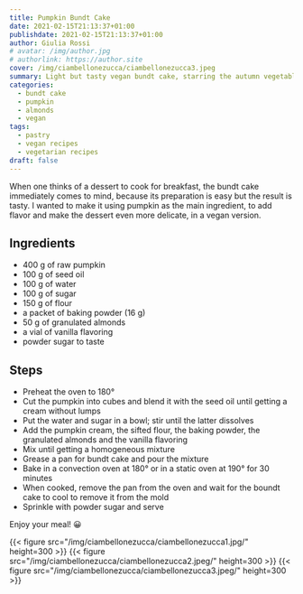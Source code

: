 ```yaml
---
title: Pumpkin Bundt Cake
date: 2021-02-15T21:13:37+01:00
publishdate: 2021-02-15T21:13:37+01:00
author: Giulia Rossi
# avatar: /img/author.jpg
# authorlink: https://author.site
cover: /img/ciambellonezucca/ciambellonezucca3.jpeg
summary: Light but tasty vegan bundt cake, starring the autumn vegetable par excellence
categories:
  - bundt cake
  - pumpkin
  - almonds
  - vegan
tags:
  - pastry
  - vegan recipes
  - vegetarian recipes
draft: false
---
```


When one thinks of a dessert to cook for breakfast, the bundt cake immediately comes to mind, because its preparation is easy but the result is tasty.
I wanted to make it using pumpkin as the main ingredient, to add flavor and make the dessert even more delicate, in a vegan version.


## Ingredients

* 400 g of raw pumpkin
* 100 g of seed oil
* 100 g of water
* 100 g of sugar
* 150 g of flour
* a packet of baking powder (16 g)
* 50 g of granulated almonds
* a vial of vanilla flavoring
* powder sugar to taste

## Steps

* Preheat the oven to 180°
* Cut the pumpkin into cubes and blend it with the seed oil until getting a cream without lumps
* Put the water and sugar in a bowl; stir until the latter dissolves
* Add the pumpkin cream, the sifted flour, the baking powder, the granulated almonds and the vanilla flavoring
* Mix until getting a homogeneous mixture
* Grease a pan for bundt cake and pour the mixture
* Bake in a convection oven at 180° or in a static oven at 190° for 30 minutes
* When cooked, remove the pan from the oven and wait for the boundt cake to cool to remove it from the mold
* Sprinkle with powder sugar and serve

Enjoy your meal! 😀

   {{< figure src="/img/ciambellonezucca/ciambellonezucca1.jpg/" height=300  >}}
   {{< figure src="/img/ciambellonezucca/ciambellonezucca2.jpeg/" height=300  >}}
   {{< figure src="/img/ciambellonezucca/ciambellonezucca3.jpeg/" height=300  >}}
